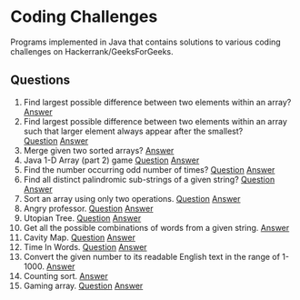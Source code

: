 # Coding Challenges
Programs implemented in Java that contains solutions to various coding challenges on Hackerrank/GeeksForGeeks.

## Questions
1. Find largest possible difference between two elements within an array?
  [Answer](../master/Challenges/src/Solution.java#L67)
2. Find largest possible difference between two elements within an array such that larger element always appear after the smallest?           
  [Question](http://www.geeksforgeeks.org/maximum-difference-between-two-elements/)
  [Answer](../master/Challenges/src/Solution.java#L87)
3. Merge given two sorted arrays?
  [Answer](../master/Challenges/src/Solution.java#L106)
4. Java 1-D Array (part 2) game
  [Question](https://www.hackerrank.com/challenges/java-1d-array)
  [Answer](../master/Challenges/src/Solution.java#L157)
5. Find the number occurring odd number of times? [Question](http://www.geeksforgeeks.org/find-the-number-occurring-odd-number-of-times/)
  [Answer](../master/Challenges/src/Solution.java#L180)
6. Find all distinct palindromic sub-strings of a given string? [Question](http://www.geeksforgeeks.org/find-number-distinct-palindromic-sub-strings-given-string/)
  [Answer](../master/Challenges/src/Solution.java#L200)
7. Sort an array using only two operations. [Question](https://www.hackerrank.com/challenges/almost-sorted)
  [Answer](../master/Challenges/src/Solution.java#L258)
8. Angry professor. [Question](https://www.hackerrank.com/challenges/angry-professor)
  [Answer](../master/Challenges/src/Solution.java#L321)
9. Utopian Tree. [Question](https://www.hackerrank.com/challenges/utopian-tree)
  [Answer](../master/Challenges/src/Solution.java#L346)
10. Get all the possible combinations of words from a given string.
  [Answer](../master/Challenges/src/Solution.java#L373)
11. Cavity Map. [Question](https://www.hackerrank.com/challenges/cavity-map)
  [Answer](../master/Challenges/src/Solution.java#L416)
12. Time In Words. [Question](https://www.hackerrank.com/challenges/the-time-in-words)
  [Answer](../master/Challenges/src/Solution.java#L476)
13. Convert the given number to its readable English text in the range of 1-1000. [Answer](../master/Challenges/src/Solution.java#L539)
14. Counting sort. [Answer](../master/Challenges/src/Solution.java#L590)
15. Gaming array. [Question](https://www.hackerrank.com/challenges/an-interesting-game-1)
  [Answer](../master/Challenges/src/Solution.java#L634)

